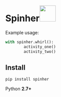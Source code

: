 <h1>Spinher<img src="https://media.giphy.com/media/12oufCB0MyZ1Go/giphy.gif" width="50"></h2>


Example usage:

```py
with spinher.whirl():
        activity_one()
        activity_two()
```


## Install

```
pip install spinher
```

Python **2.7+**
